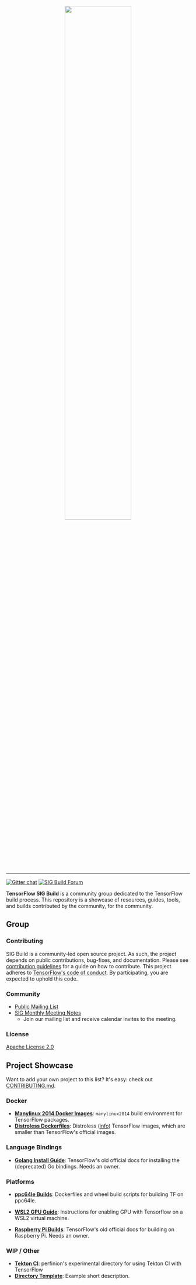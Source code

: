 <div align="center">
  <img src="https://github.com/tensorflow/community/blob/master/sigs/logos/SIGBuild.png" width="60%"><br><br>
</div>

-----------------

[![Gitter chat](https://img.shields.io/badge/chat-on%20gitter-46bc99.svg)](https://gitter.im/tensorflow/sig-build)
[![SIG Build Forum](https://img.shields.io/badge/discuss-on%20tensorflow.org-orange)](https://groups.google.com/a/tensorflow.org/g/build)

**TensorFlow SIG Build** is a community group dedicated to the TensorFlow build
process. This repository is a showcase of resources, guides, tools, and builds
contributed by the community, for the community.

## Group

### Contributing

SIG Build is a community-led open source project. As such, the project
depends on public contributions, bug-fixes, and documentation. Please
see [contribution guidelines](CONTRIBUTING.md) for a guide on how to
contribute. This project adheres to [TensorFlow's code of conduct](CODE_OF_CONDUCT.md).
By participating, you are expected to uphold this code.

### Community

* [Public Mailing List](https://groups.google.com/a/tensorflow.org/forum/#!forum/build)
* [SIG Monthly Meeting Notes](https://docs.google.com/document/d/10_3IQ5aF-88ADJNLF0WOpb09bZ15x-sBnRSnDHNCNr8/edit)
    * Join our mailing list and receive calendar invites to the meeting.

### License
[Apache License 2.0](LICENSE)

## Project Showcase

Want to add your own project to this list? It's easy: check out
[CONTRIBUTING.md](CONTRIBUTING.md).

### Docker

* [**Manylinux 2014 Docker Images**](manylinux_2014_docker_images):
  `manylinux2014` build environment for TensorFlow packages.
* [**Distroless Dockerfiles**](https://github.com/uvarc/rivanna-docker):
  Distroless ([info](https://github.com/GoogleContainerTools)) TensorFlow
  images, which are smaller than TensorFlow's official images.


### Language Bindings

* [**Golang Install Guide**](golang_install_guide): TensorFlow's old official
  docs for installing the (deprecated) Go bindings. Needs an owner.


### Platforms

* [**ppc64le Builds**](ppc64le_builds): Dockerfiles and wheel build scripts for
  building TF on ppc64le.

* [**WSL2 GPU Guide**](wsl2_gpu_guide): Instructions for enabling GPU with Tensorflow
  on a WSL2 virtual machine.

* [**Raspberry Pi Builds**](raspberry_pi_builds): TensorFlow's old official docs
  for building on Raspberry Pi. Needs an owner.


### WIP / Other

* [**Tekton CI**](tekton): perfinion's experimental directory for using Tekton 
  CI with TensorFlow
* [**Directory Template**](directory_template): Example short description.
